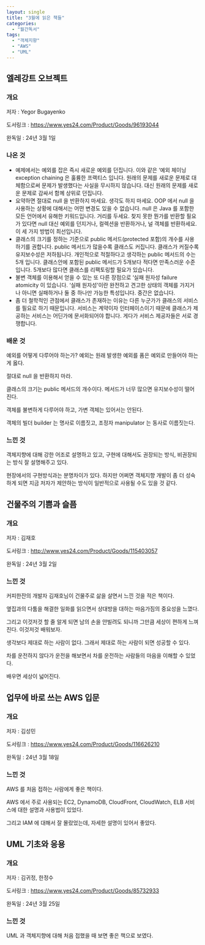 ```yaml
---
layout: single
title: "3월에 읽은 책들"
categories:
  - "월간독서"
tags:
  - "객체지향"
  - "AWS"
  - "UML"
---
```


## 엘레강트 오브젝트

### 개요

저자 : Yegor Bugayenko

도서링크 : https://www.yes24.com/Product/Goods/96193044

완독일 : 24년 3월 1일

### 나온 것

- 예제에서는 예외를 잡은 즉시 새로운 예외를 던집니다. 이와 같은 ‘예외 체이닝 exception chaining 은 훌륭한 프랙티스 입니다. 원래의 문제를 새로운 문제로 대체함으로써 문제가 발생했다는 사실을 무시하지 않습니다. 대신 원래의 문제를 새로운 문제로 감싸서 함께 상위로 던집니다.
- 요약하면 절대로 null 을 반환하지 마세요. 생각도 하지 마세요. OOP 에서 null 을 사용하는 상황에 대해서는 어떤 변경도 있을 수 없습니다. null 은 Java 를 포함한 모든 언어에서 유해한 키워드입니다. 거리를 두세요. 찾지 못한 뭔가를 반환할 필요가 있다면 null 대신 예외를 던지거나, 컬렉션을 반환하거나, 널 객체를 반환하세요. 이 세 가지 방법이 최선입니다.
- 클래스의 크기를 정하는 기준으로 public 메서드(protected 포함)의 개수를 사용하기를 권합니다. public 메서드가 많을수록 클래스도 커집니다. 클래스가 커질수록 유지보수성은 저하됩니다. 개인적으로 적절하다고 생각하는 public 메서드의 수는 5개 입니다. 클래스안에 포함된 public 메서드가 5개보다 적다면 만족스러운 수준입니다. 5개보다 많다면 클래스를 리팩토링할 필요가 있습니다.
- 불변 객체를 이용해서 얻을 수 있는 또 다른 장점으로 ‘실패 원자성 failure atomicity 이 있습니다. ‘실패 원자성’이란 완전하고 견고한 상태의 객체를 가지거나 아니면 실패하거나 둘 중 하나만 가능한 특성입니다. 중간은 없습니다.
- 좀 더 철학적인 관점에서 클래스가 존재하는 이유는 다른 누군가가 클래스의 서비스를 필요로 하기 때문입니다. 서비스는 계약이자 인터페이스이기 때문에 클래스가 제공하는 서비스는 어딘가에 문서화되어야 합니다. 게다가 서비스 제공자들은 서로 경쟁합니다.

### 배운 것

예외를 어떻게 다루어야 하는가? 예외는 원래 발생한 예외를 품은 예외로 만들어야 하는게 옳다.

절대로 null 을 반환하지 마라.

클래스의 크기는 public 메서드의 개수이다. 메서드가 너무 많으면 유지보수성이 떨어진다.

객체를 불변하게 다루어야 하고, 가변 객체는 있어서는 안된다.

객체의 빌더 builder 는 명사로 이름짓고, 조정자 manipulator 는 동사로 이름짓는다.

### 느낀 것

객체지향에 대해 강한 어조로 설명하고 있고, 구현에 대해서도 권장되는 방식, 비권장되는 방식 잘 설명해주고 있다.

현장에서의 구현방식과는 분명차이가 있다. 하지만 어쩌면 객체지향 개발이 좀 더 성숙하게 되면 지금 저자가 제안하는 방식이 일반적으로 사용될 수도 있을 것 같다. 

## 건물주의 기쁨과 슬픔

### 개요

저자 : 김재호

도서링크 : http://www.yes24.com/Product/Goods/115403057

완독일 : 24년 3월 2일

### 느낀 것

커피한잔의 개발자 김재호님이 건물주로 삶을 살면서 느낀 것을 적은 책이다.

옆집과의 다툼을 해결한 일화를 읽으면서 상대방을 대하는 마음가짐의 중요성을 느꼈다.

그리고 이것저것 할 줄 알게 되면 남의 손을 안빌려도 되니까 그만큼 세상이 편하게 느껴진다. 이것저것 배워보자.

생각보다 제대로 하는 사람이 없다. 그래서 제대로 하는 사람이 되면 성공할 수 있다.

차를 운전하지 않다가 운전을 해보면서 차를 운전하는 사람들의 마음을 이해할 수 있었다.

배우면 세상이 넓어진다.

## 업무에 바로 쓰는 AWS 입문

### 개요

저자 : 김성민

도서링크 : https://www.yes24.com/Product/Goods/116626210

완독일 : 24년 3월 18일

### 느낀 것

AWS 를 처음 접하는 사람에게 좋은 책이다.

AWS 에서 주로 사용되는 EC2, DynamoDB, CloudFront, CloudWatch, ELB 서비스에 대한 설명과 사용법이 있었다.

그리고 IAM 에 대해서 잘 몰랐었는데, 자세한 설명이 있어서 좋았다.

## UML 기초와 응용

### 개요

저자 : 김귀정, 한정수

도서링크 : https://www.yes24.com/Product/Goods/85732933

완독일 : 24년 3월 25일

### 느낀 것

UML 과 객체지향에 대해 처음 접했을 때 보면 좋은 책으로 보였다.
